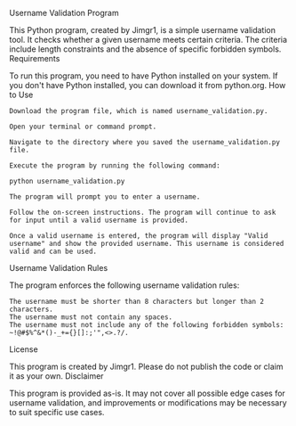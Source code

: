 Username Validation Program

This Python program, created by Jimgr1, is a simple username validation tool. It checks whether a given username meets certain criteria. The criteria include length constraints and the absence of specific forbidden symbols.
Requirements

To run this program, you need to have Python installed on your system. If you don't have Python installed, you can download it from python.org.
How to Use

    Download the program file, which is named username_validation.py.

    Open your terminal or command prompt.

    Navigate to the directory where you saved the username_validation.py file.

    Execute the program by running the following command:

    python username_validation.py

    The program will prompt you to enter a username.

    Follow the on-screen instructions. The program will continue to ask for input until a valid username is provided.

    Once a valid username is entered, the program will display "Valid username" and show the provided username. This username is considered valid and can be used.

Username Validation Rules

The program enforces the following username validation rules:

    The username must be shorter than 8 characters but longer than 2 characters.
    The username must not contain any spaces.
    The username must not include any of the following forbidden symbols: ~!@#$%^&*()-_+={}[]:;'",<>.?/.

License

This program is created by Jimgr1. Please do not publish the code or claim it as your own.
Disclaimer

This program is provided as-is. It may not cover all possible edge cases for username validation, and improvements or modifications may be necessary to suit specific use cases.
